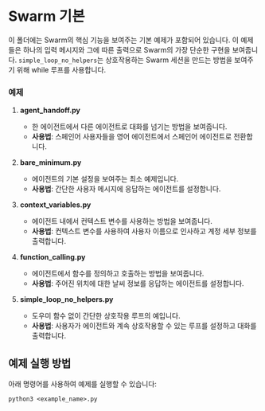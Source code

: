 # Swarm 기본

이 폴더에는 Swarm의 핵심 기능을 보여주는 기본 예제가 포함되어 있습니다. 이 예제들은 하나의 입력 메시지와 그에 따른 출력으로 Swarm의 가장 단순한 구현을 보여줍니다. `simple_loop_no_helpers`는 상호작용하는 Swarm 세션을 만드는 방법을 보여주기 위해 while 루프를 사용합니다.

### 예제

1. **agent_handoff.py**

   - 한 에이전트에서 다른 에이전트로 대화를 넘기는 방법을 보여줍니다.
   - **사용법**: 스페인어 사용자들을 영어 에이전트에서 스페인어 에이전트로 전환합니다.

2. **bare_minimum.py**

   - 에이전트의 기본 설정을 보여주는 최소 예제입니다.
   - **사용법**: 간단한 사용자 메시지에 응답하는 에이전트를 설정합니다.

3. **context_variables.py**

   - 에이전트 내에서 컨텍스트 변수를 사용하는 방법을 보여줍니다.
   - **사용법**: 컨텍스트 변수를 사용하여 사용자 이름으로 인사하고 계정 세부 정보를 출력합니다.

4. **function_calling.py**

   - 에이전트에서 함수를 정의하고 호출하는 방법을 보여줍니다.
   - **사용법**: 주어진 위치에 대한 날씨 정보를 응답하는 에이전트를 설정합니다.

5. **simple_loop_no_helpers.py**
   - 도우미 함수 없이 간단한 상호작용 루프의 예입니다.
   - **사용법**: 사용자가 에이전트와 계속 상호작용할 수 있는 루프를 설정하고 대화를 출력합니다.

## 예제 실행 방법

아래 명령어를 사용하여 예제를 실행할 수 있습니다:

```shell
python3 <example_name>.py
```